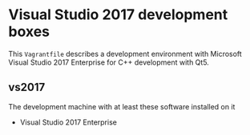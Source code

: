 # Visual Studio 2017 development boxes

This `Vagrantfile` describes a development environment with Microsoft Visual Studio 2017 Enterprise for C++ development with Qt5.

## vs2017

The development machine with at least these software installed on it

- Visual Studio 2017 Enterprise
